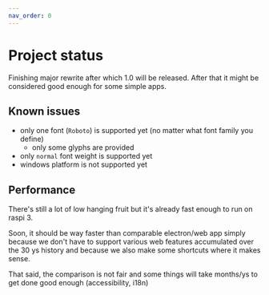 ```yaml
---
nav_order: 0
---
```


# Project status
Finishing major rewrite after which 1.0 will be released.
After that it might be considered good enough for some simple apps.

## Known issues
- only one font (`Roboto`) is supported yet (no matter what font family you define)
  - only some glyphs are provided
- only `normal` font weight is supported yet
- windows platform is not supported yet

## Performance
There's still a lot of low hanging fruit but it's already fast enough to run on raspi 3.

Soon, it should be way faster than comparable
electron/web app simply because we don't have to support various web features
accumulated over the 30 ys history and because we also make some shortcuts
where it makes sense.

That said, the comparison is not fair and some things will take months/ys to get done good enough (accessibility, i18n)
